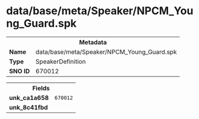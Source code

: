 <h1>data/base/meta/Speaker/NPCM_Young_Guard.spk</h1><table><tr><th colspan="100%">Metadata</th></tr><tr><td><b>Name</b></td><td>data/base/meta/Speaker/NPCM_Young_Guard.spk</td></tr><tr><td><b>Type</b></td><td>SpeakerDefinition</td></tr><tr><td><b>SNO ID</b></td><td>670012</td></tr></table>

<table><tr><th colspan="100%">Fields</th></tr><tr><td><b>unk_ca1a658</b></td><td><code>670012</code></td></tr><tr><td><b>unk_8c41fbd</b></td><td></td></tr></table>

